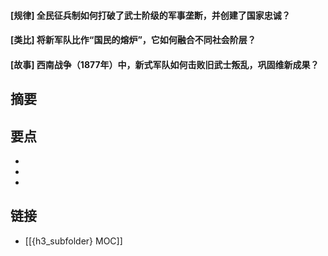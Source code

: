 #### [规律] 全民征兵制如何打破了武士阶级的军事垄断，并创建了国家忠诚？


#### [类比] 将新军队比作“国民的熔炉”，它如何融合不同社会阶层？


#### [故事] 西南战争（1877年）中，新式军队如何击败旧武士叛乱，巩固维新成果？


## 摘要


## 要点

- 
- 
- 

## 链接

- [[{h3_subfolder} MOC]]
